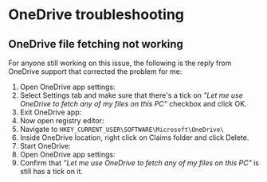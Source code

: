 # OneDrive troubleshooting

## OneDrive file fetching not working

For anyone still working on this issue, the following is the reply from OneDrive support that corrected the problem for me:

1. Open OneDrive app settings:
2. Select Settings tab and make sure that there's a tick on _"Let me use OneDrive to fetch any of my files on this PC"_ checkbox and click OK.
3. Exit OneDrive app:
4. Now open registry editor:
5. Navigate to `HKEY_CURRENT_USER\SOFTWARE\Microsoft\OneDrive\`
6. Inside OneDrive location, right click on Claims folder and click Delete.
7. Start OneDrive:
8. Open OneDrive app settings:
9. Confirm that _"Let me use OneDrive to fetch any of my files on this PC"_ is still has a tick on it.

